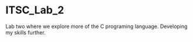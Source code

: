 # ITSC_Lab_2
 Lab two where we explore more of the C programing language. Developing my skills further.
